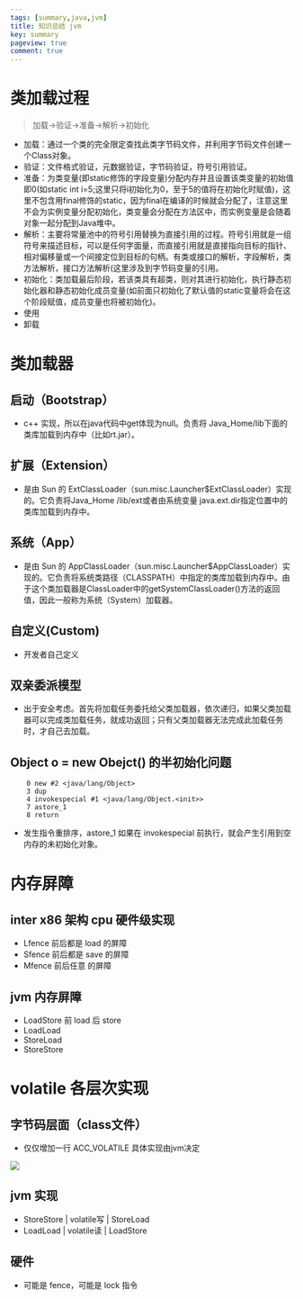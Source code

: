 ```yaml
---
tags: [summary,java,jvm]
title: 知识总结 jvm
key: summary
pageview: true
comment: true
---
```

# 类加载过程 
> 加载->验证->准备->解析->初始化 

* 加载：通过一个类的完全限定查找此类字节码文件，并利用字节码文件创建一个Class对象。
* 验证：文件格式验证，元数据验证，字节码验证，符号引用验证。
* 准备：为类变量(即static修饰的字段变量)分配内存并且设置该类变量的初始值即0(如static int i=5;这里只将i初始化为0，至于5的值将在初始化时赋值)，这里不包含用final修饰的static，因为final在编译的时候就会分配了，注意这里不会为实例变量分配初始化，类变量会分配在方法区中，而实例变量是会随着对象一起分配到Java堆中。
* 解析：主要将常量池中的符号引用替换为直接引用的过程。符号引用就是一组符号来描述目标，可以是任何字面量，而直接引用就是直接指向目标的指针、相对偏移量或一个间接定位到目标的句柄。有类或接口的解析，字段解析，类方法解析，接口方法解析(这里涉及到字节码变量的引用。
* 初始化：类加载最后阶段，若该类具有超类，则对其进行初始化，执行静态初始化器和静态初始化成员变量(如前面只初始化了默认值的static变量将会在这个阶段赋值，成员变量也将被初始化)。
* 使用
* 卸载

# 类加载器
## 启动（Bootstrap）
+ c++ 实现，所以在java代码中get体现为null。负责将 Java_Home/lib下面的类库加载到内存中（比如rt.jar）。 
## 扩展（Extension）
+ 是由 Sun 的 ExtClassLoader（sun.misc.Launcher$ExtClassLoader）实现的。它负责将Java_Home /lib/ext或者由系统变量 java.ext.dir指定位置中的类库加载到内存中。
## 系统（App）
+ 是由 Sun 的 AppClassLoader（sun.misc.Launcher$AppClassLoader）实现的。它负责将系统类路径（CLASSPATH）中指定的类库加载到内存中。由于这个类加载器是ClassLoader中的getSystemClassLoader()方法的返回值，因此一般称为系统（System）加载器。
## 自定义(Custom)
+ 开发者自己定义

## 双亲委派模型
+ 出于安全考虑。首先将加载任务委托给父类加载器，依次递归，如果父类加载器可以完成类加载任务，就成功返回；只有父类加载器无法完成此加载任务时，才自己去加载。

## Object o = new Obejct() 的半初始化问题
```
    0 new #2 <java/lang/Object>
    3 dup
    4 invokespecial #1 <java/lang/Object.<init>>
    7 astore_1
    8 return
```
* 发生指令重排序，astore_1 如果在 invokespecial 前执行，就会产生引用到空内存的未初始化对象。

# 内存屏障
## inter x86 架构 cpu 硬件级实现
+ Lfence 前后都是 load 的屏障
+ Sfence 前后都是 save 的屏障
+ Mfence 前后任意 的屏障

## jvm 内存屏障
+ LoadStore 前 load 后 store
+ LoadLoad
+ StoreLoad
+ StoreStore

# volatile 各层次实现
## 字节码层面（class文件）
+ 仅仅增加一行 ACC_VOLATILE 具体实现由jvm决定 

![](https://cdn.jsdelivr.net/gh/logosty/picture/img/1606276293593-1606276293588.png)
## jvm 实现
+ StoreStore | volatile写 | StoreLoad
+ LoadLoad | volatile读 | LoadStore
## 硬件
+ 可能是 fence，可能是 lock 指令